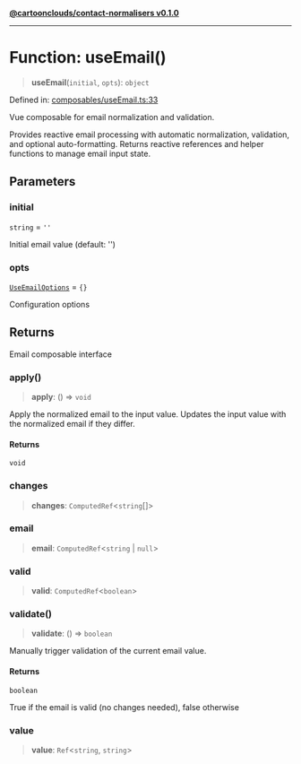 [**@cartoonclouds/contact-normalisers v0.1.0**](../README.md)

***

# Function: useEmail()

> **useEmail**(`initial`, `opts`): `object`

Defined in: [composables/useEmail.ts:33](https://gitlab.com/good-life/glp-frontend/-/blob/main/packages/plugins/contact-normalisers/src/composables/useEmail.ts#L33)

Vue composable for email normalization and validation.

Provides reactive email processing with automatic normalization, validation,
and optional auto-formatting. Returns reactive references and helper functions
to manage email input state.

## Parameters

### initial

`string` = `''`

Initial email value (default: '')

### opts

[`UseEmailOptions`](../type-aliases/UseEmailOptions.md) = `{}`

Configuration options

## Returns

Email composable interface

### apply()

> **apply**: () => `void`

Apply the normalized email to the input value.
Updates the input value with the normalized email if they differ.

#### Returns

`void`

### changes

> **changes**: `ComputedRef`\<`string`[]\>

### email

> **email**: `ComputedRef`\<`string` \| `null`\>

### valid

> **valid**: `ComputedRef`\<`boolean`\>

### validate()

> **validate**: () => `boolean`

Manually trigger validation of the current email value.

#### Returns

`boolean`

True if the email is valid (no changes needed), false otherwise

### value

> **value**: `Ref`\<`string`, `string`\>
